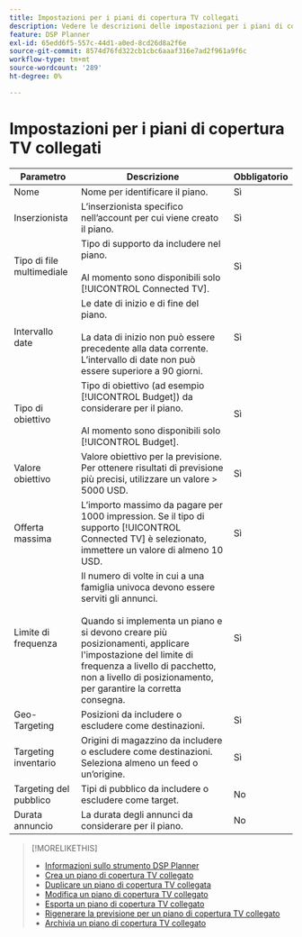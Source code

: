 ```yaml
---
title: Impostazioni per i piani di copertura TV collegati
description: Vedere le descrizioni delle impostazioni per i piani di copertura TV collegati.
feature: DSP Planner
exl-id: 65edd6f5-557c-44d1-a0ed-8cd26d8a2f6e
source-git-commit: 8574d76fd322cb1cbc6aaaf316e7ad2f961a9f6c
workflow-type: tm+mt
source-wordcount: '289'
ht-degree: 0%

---
```


# Impostazioni per i piani di copertura TV collegati

| Parametro | Descrizione | Obbligatorio |
| --- | --- | --- |
| Nome | Nome per identificare il piano. | Sì |
| Inserzionista | L’inserzionista specifico nell’account per cui viene creato il piano. | Sì |
| Tipo di file multimediale | Tipo di supporto da includere nel piano.<br><br>Al momento sono disponibili solo [!UICONTROL Connected TV]. | Sì |
| Intervallo date | Le date di inizio e di fine del piano.<br><br>La data di inizio non può essere precedente alla data corrente. L’intervallo di date non può essere superiore a 90 giorni. | Sì |
| Tipo di obiettivo | Tipo di obiettivo (ad esempio [!UICONTROL Budget]) da considerare per il piano.<br><br>Al momento sono disponibili solo [!UICONTROL Budget]. | Sì |
| Valore obiettivo | Valore obiettivo per la previsione. Per ottenere risultati di previsione più precisi, utilizzare un valore > 5000 USD. | Sì |
| Offerta massima | L’importo massimo da pagare per 1000 impression. Se il tipo di supporto [!UICONTROL Connected TV] è selezionato, immettere un valore di almeno 10 USD. | Sì |
| Limite di frequenza | Il numero di volte in cui a una famiglia univoca devono essere serviti gli annunci.<br><br>Quando si implementa un piano e si devono creare più posizionamenti, applicare l&#39;impostazione del limite di frequenza a livello di pacchetto, non a livello di posizionamento, per garantire la corretta consegna. | Sì |
| Geo-Targeting | Posizioni da includere o escludere come destinazioni. | Sì |
| Targeting inventario | Origini di magazzino da includere o escludere come destinazioni. Seleziona almeno un feed o un’origine. | Sì |
| Targeting del pubblico | Tipi di pubblico da includere o escludere come target. | No |
| Durata annuncio | La durata degli annunci da considerare per il piano. | No |

>[!MORELIKETHIS]
>
>* [Informazioni sullo strumento DSP Planner](planner-about.md)
>* [Crea un piano di copertura TV collegato](planner-create.md)
>* [Duplicare un piano di copertura TV collegata](planner-duplicate.md)
>* [Modifica un piano di copertura TV collegato](planner-edit.md)
>* [Esporta un piano di copertura TV collegato](planner-export.md)
>* [Rigenerare la previsione per un piano di copertura TV collegato](planner-forecast.md)
>* [Archivia un piano di copertura TV collegato](planner-archive.md)
